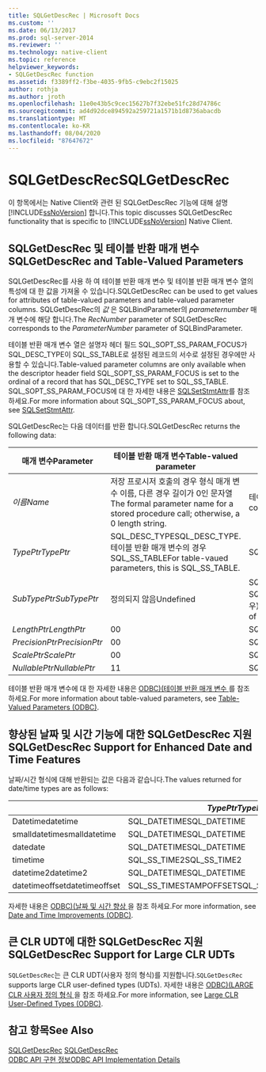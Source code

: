 ```yaml
---
title: SQLGetDescRec | Microsoft Docs
ms.custom: ''
ms.date: 06/13/2017
ms.prod: sql-server-2014
ms.reviewer: ''
ms.technology: native-client
ms.topic: reference
helpviewer_keywords:
- SQLGetDescRec function
ms.assetid: f3389ff2-f3be-4035-9fb5-c9ebc2f15025
author: rothja
ms.author: jroth
ms.openlocfilehash: 11e0e43b5c9cec15627b7f32ebe51fc28d74786c
ms.sourcegitcommit: ad4d92dce894592a259721a1571b1d8736abacdb
ms.translationtype: MT
ms.contentlocale: ko-KR
ms.lasthandoff: 08/04/2020
ms.locfileid: "87647672"
---
```

# <a name="sqlgetdescrec"></a><span data-ttu-id="3ea94-102">SQLGetDescRec</span><span class="sxs-lookup"><span data-stu-id="3ea94-102">SQLGetDescRec</span></span>
  <span data-ttu-id="3ea94-103">이 항목에서는 Native Client와 관련 된 SQLGetDescRec 기능에 대해 설명 [!INCLUDE[ssNoVersion](../../includes/ssnoversion-md.md)] 합니다.</span><span class="sxs-lookup"><span data-stu-id="3ea94-103">This topic discusses SQLGetDescRec functionality that is specific to [!INCLUDE[ssNoVersion](../../includes/ssnoversion-md.md)] Native Client.</span></span>  
  
## <a name="sqlgetdescrec-and-table-valued-parameters"></a><span data-ttu-id="3ea94-104">SQLGetDescRec 및 테이블 반환 매개 변수</span><span class="sxs-lookup"><span data-stu-id="3ea94-104">SQLGetDescRec and Table-Valued Parameters</span></span>  
 <span data-ttu-id="3ea94-105">SQLGetDescRec를 사용 하 여 테이블 반환 매개 변수 및 테이블 반환 매개 변수 열의 특성에 대 한 값을 가져올 수 있습니다.</span><span class="sxs-lookup"><span data-stu-id="3ea94-105">SQLGetDescRec can be used to get values for attributes of table-valued parameters and table-valued parameter columns.</span></span> <span data-ttu-id="3ea94-106">SQLGetDescRec의 *값* 은 SQLBindParameter의 *parameternumber* 매개 변수에 해당 합니다.</span><span class="sxs-lookup"><span data-stu-id="3ea94-106">The *RecNumber* parameter of SQLGetDescRec corresponds to the *ParameterNumber* parameter of SQLBindParameter.</span></span>  
  
 <span data-ttu-id="3ea94-107">테이블 반환 매개 변수 열은 설명자 헤더 필드 SQL_SOPT_SS_PARAM_FOCUS가 SQL_DESC_TYPE이 SQL_SS_TABLE로 설정된 레코드의 서수로 설정된 경우에만 사용할 수 있습니다.</span><span class="sxs-lookup"><span data-stu-id="3ea94-107">Table-valued parameter columns are only available when the descriptor header field SQL_SOPT_SS_PARAM_FOCUS is set to the ordinal of a record that has SQL_DESC_TYPE set to SQL_SS_TABLE.</span></span> <span data-ttu-id="3ea94-108">SQL_SOPT_SS_PARAM_FOCUS에 대 한 자세한 내용은 [SQLSetStmtAttr](sqlsetstmtattr.md)를 참조 하세요.</span><span class="sxs-lookup"><span data-stu-id="3ea94-108">For more information about SQL_SOPT_SS_PARAM_FOCUS about, see [SQLSetStmtAttr](sqlsetstmtattr.md).</span></span>  
  
 <span data-ttu-id="3ea94-109">SQLGetDescRec는 다음 데이터를 반환 합니다.</span><span class="sxs-lookup"><span data-stu-id="3ea94-109">SQLGetDescRec returns the following data:</span></span>  
  
|<span data-ttu-id="3ea94-110">매개 변수</span><span class="sxs-lookup"><span data-stu-id="3ea94-110">Parameter</span></span>|<span data-ttu-id="3ea94-111">테이블 반환 매개 변수</span><span class="sxs-lookup"><span data-stu-id="3ea94-111">Table-valued parameter</span></span>|<span data-ttu-id="3ea94-112">테이블 반환 매개 변수 열 및 기타 매개 변수</span><span class="sxs-lookup"><span data-stu-id="3ea94-112">Table-valued parameter columns and other parameters</span></span>|  
|---------------|-----------------------------|----------------------------------------------------------|  
|<span data-ttu-id="3ea94-113">*이름*</span><span class="sxs-lookup"><span data-stu-id="3ea94-113">*Name*</span></span>|<span data-ttu-id="3ea94-114">저장 프로시저 호출의 경우 형식 매개 변수 이름, 다른 경우 길이가 0인 문자열</span><span class="sxs-lookup"><span data-stu-id="3ea94-114">The formal parameter name for a stored procedure call; otherwise, a 0 length string.</span></span>|<span data-ttu-id="3ea94-115">테이블 반환 매개 변수 열 이름</span><span class="sxs-lookup"><span data-stu-id="3ea94-115">The table-valued parameter column name.</span></span>|  
|<span data-ttu-id="3ea94-116">*TypePtr*</span><span class="sxs-lookup"><span data-stu-id="3ea94-116">*TypePtr*</span></span>|<span data-ttu-id="3ea94-117">SQL_DESC_TYPE</span><span class="sxs-lookup"><span data-stu-id="3ea94-117">SQL_DESC_TYPE.</span></span> <span data-ttu-id="3ea94-118">테이블 반환 매개 변수의 경우 SQL_SS_TABLE</span><span class="sxs-lookup"><span data-stu-id="3ea94-118">For table-vaued parameters, this is SQL_SS_TABLE.</span></span>|<span data-ttu-id="3ea94-119">SQL_DESC_TYPE</span><span class="sxs-lookup"><span data-stu-id="3ea94-119">SQL_DESC_TYPE</span></span>|  
|<span data-ttu-id="3ea94-120">*SubTypePtr*</span><span class="sxs-lookup"><span data-stu-id="3ea94-120">*SubTypePtr*</span></span>|<span data-ttu-id="3ea94-121">정의되지 않음</span><span class="sxs-lookup"><span data-stu-id="3ea94-121">Undefined</span></span>|<span data-ttu-id="3ea94-122">SQL_DESC_DATETIME_INTERVAL_CODE(형식이 SQL_DATETIME 또는 SQL_INTERVAL인 레코드의 경우)</span><span class="sxs-lookup"><span data-stu-id="3ea94-122">SQL_DESC_DATETIME_INTERVAL_CODE (For records of type SQL_DATETIME or SQL_INTERVAL.)</span></span>|  
|<span data-ttu-id="3ea94-123">*LengthPtr*</span><span class="sxs-lookup"><span data-stu-id="3ea94-123">*LengthPtr*</span></span>|<span data-ttu-id="3ea94-124">0</span><span class="sxs-lookup"><span data-stu-id="3ea94-124">0</span></span>|<span data-ttu-id="3ea94-125">SQL_DESC_OCTET_LENGTH</span><span class="sxs-lookup"><span data-stu-id="3ea94-125">SQL_DESC_OCTET_LENGTH</span></span>|  
|<span data-ttu-id="3ea94-126">*PrecisionPtr*</span><span class="sxs-lookup"><span data-stu-id="3ea94-126">*PrecisionPtr*</span></span>|<span data-ttu-id="3ea94-127">0</span><span class="sxs-lookup"><span data-stu-id="3ea94-127">0</span></span>|<span data-ttu-id="3ea94-128">SQL_DESC_PRECISION</span><span class="sxs-lookup"><span data-stu-id="3ea94-128">SQL_DESC_PRECISION</span></span>|  
|<span data-ttu-id="3ea94-129">*ScalePtr*</span><span class="sxs-lookup"><span data-stu-id="3ea94-129">*ScalePtr*</span></span>|<span data-ttu-id="3ea94-130">0</span><span class="sxs-lookup"><span data-stu-id="3ea94-130">0</span></span>|<span data-ttu-id="3ea94-131">SQL_DESC_SCALE</span><span class="sxs-lookup"><span data-stu-id="3ea94-131">SQL_DESC_SCALE</span></span>|  
|<span data-ttu-id="3ea94-132">*NullablePtr*</span><span class="sxs-lookup"><span data-stu-id="3ea94-132">*NullablePtr*</span></span>|<span data-ttu-id="3ea94-133">1</span><span class="sxs-lookup"><span data-stu-id="3ea94-133">1</span></span>|<span data-ttu-id="3ea94-134">SQL_DESC_NULLABLE</span><span class="sxs-lookup"><span data-stu-id="3ea94-134">SQL_DESC_NULLABLE</span></span>|  
  
 <span data-ttu-id="3ea94-135">테이블 반환 매개 변수에 대 한 자세한 내용은 [ODBC&#41;&#40;테이블 반환 매개 변수 ](../native-client-odbc-table-valued-parameters/table-valued-parameters-odbc.md)를 참조 하세요.</span><span class="sxs-lookup"><span data-stu-id="3ea94-135">For more information about table-valued parameters, see [Table-Valued Parameters &#40;ODBC&#41;](../native-client-odbc-table-valued-parameters/table-valued-parameters-odbc.md).</span></span>  
  
## <a name="sqlgetdescrec-support-for-enhanced-date-and-time-features"></a><span data-ttu-id="3ea94-136">향상된 날짜 및 시간 기능에 대한 SQLGetDescRec 지원</span><span class="sxs-lookup"><span data-stu-id="3ea94-136">SQLGetDescRec Support for Enhanced Date and Time Features</span></span>  
 <span data-ttu-id="3ea94-137">날짜/시간 형식에 대해 반환되는 값은 다음과 같습니다.</span><span class="sxs-lookup"><span data-stu-id="3ea94-137">The values returned for date/time types are as follows:</span></span>  
  
||<span data-ttu-id="3ea94-138">*TypePtr*</span><span class="sxs-lookup"><span data-stu-id="3ea94-138">*TypePtr*</span></span>|<span data-ttu-id="3ea94-139">*SubTypePtr*</span><span class="sxs-lookup"><span data-stu-id="3ea94-139">*SubTypePtr*</span></span>|<span data-ttu-id="3ea94-140">*LengthPtr*</span><span class="sxs-lookup"><span data-stu-id="3ea94-140">*LengthPtr*</span></span>|<span data-ttu-id="3ea94-141">*PrecisionPtr*</span><span class="sxs-lookup"><span data-stu-id="3ea94-141">*PrecisionPtr*</span></span>|<span data-ttu-id="3ea94-142">*ScalePtr*</span><span class="sxs-lookup"><span data-stu-id="3ea94-142">*ScalePtr*</span></span>|  
|-|---------------|------------------|-----------------|--------------------|----------------|  
|<span data-ttu-id="3ea94-143">Datetime</span><span class="sxs-lookup"><span data-stu-id="3ea94-143">datetime</span></span>|<span data-ttu-id="3ea94-144">SQL_DATETIME</span><span class="sxs-lookup"><span data-stu-id="3ea94-144">SQL_DATETIME</span></span>|<span data-ttu-id="3ea94-145">SQL_CODE_TIMESTAMP</span><span class="sxs-lookup"><span data-stu-id="3ea94-145">SQL_CODE_TIMESTAMP</span></span>|<span data-ttu-id="3ea94-146">4</span><span class="sxs-lookup"><span data-stu-id="3ea94-146">4</span></span>|<span data-ttu-id="3ea94-147">3</span><span class="sxs-lookup"><span data-stu-id="3ea94-147">3</span></span>|<span data-ttu-id="3ea94-148">3</span><span class="sxs-lookup"><span data-stu-id="3ea94-148">3</span></span>|  
|<span data-ttu-id="3ea94-149">smalldatetime</span><span class="sxs-lookup"><span data-stu-id="3ea94-149">smalldatetime</span></span>|<span data-ttu-id="3ea94-150">SQL_DATETIME</span><span class="sxs-lookup"><span data-stu-id="3ea94-150">SQL_DATETIME</span></span>|<span data-ttu-id="3ea94-151">SQL_CODE_TIMESTAMP</span><span class="sxs-lookup"><span data-stu-id="3ea94-151">SQL_CODE_TIMESTAMP</span></span>|<span data-ttu-id="3ea94-152">8</span><span class="sxs-lookup"><span data-stu-id="3ea94-152">8</span></span>|<span data-ttu-id="3ea94-153">0</span><span class="sxs-lookup"><span data-stu-id="3ea94-153">0</span></span>|<span data-ttu-id="3ea94-154">0</span><span class="sxs-lookup"><span data-stu-id="3ea94-154">0</span></span>|  
|<span data-ttu-id="3ea94-155">date</span><span class="sxs-lookup"><span data-stu-id="3ea94-155">date</span></span>|<span data-ttu-id="3ea94-156">SQL_DATETIME</span><span class="sxs-lookup"><span data-stu-id="3ea94-156">SQL_DATETIME</span></span>|<span data-ttu-id="3ea94-157">SQL_CODE_DATE</span><span class="sxs-lookup"><span data-stu-id="3ea94-157">SQL_CODE_DATE</span></span>|<span data-ttu-id="3ea94-158">6</span><span class="sxs-lookup"><span data-stu-id="3ea94-158">6</span></span>|<span data-ttu-id="3ea94-159">0</span><span class="sxs-lookup"><span data-stu-id="3ea94-159">0</span></span>|<span data-ttu-id="3ea94-160">0</span><span class="sxs-lookup"><span data-stu-id="3ea94-160">0</span></span>|  
|<span data-ttu-id="3ea94-161">time</span><span class="sxs-lookup"><span data-stu-id="3ea94-161">time</span></span>|<span data-ttu-id="3ea94-162">SQL_SS_TIME2</span><span class="sxs-lookup"><span data-stu-id="3ea94-162">SQL_SS_TIME2</span></span>|<span data-ttu-id="3ea94-163">0</span><span class="sxs-lookup"><span data-stu-id="3ea94-163">0</span></span>|<span data-ttu-id="3ea94-164">10</span><span class="sxs-lookup"><span data-stu-id="3ea94-164">10</span></span>|<span data-ttu-id="3ea94-165">0..7</span><span class="sxs-lookup"><span data-stu-id="3ea94-165">0..7</span></span>|<span data-ttu-id="3ea94-166">0..7</span><span class="sxs-lookup"><span data-stu-id="3ea94-166">0..7</span></span>|  
|<span data-ttu-id="3ea94-167">datetime2</span><span class="sxs-lookup"><span data-stu-id="3ea94-167">datetime2</span></span>|<span data-ttu-id="3ea94-168">SQL_DATETIME</span><span class="sxs-lookup"><span data-stu-id="3ea94-168">SQL_DATETIME</span></span>|<span data-ttu-id="3ea94-169">SQL_CODE_TIMESTAMP</span><span class="sxs-lookup"><span data-stu-id="3ea94-169">SQL_CODE_TIMESTAMP</span></span>|<span data-ttu-id="3ea94-170">16</span><span class="sxs-lookup"><span data-stu-id="3ea94-170">16</span></span>|<span data-ttu-id="3ea94-171">0..7</span><span class="sxs-lookup"><span data-stu-id="3ea94-171">0..7</span></span>|<span data-ttu-id="3ea94-172">0..7</span><span class="sxs-lookup"><span data-stu-id="3ea94-172">0..7</span></span>|  
|<span data-ttu-id="3ea94-173">datetimeoffset</span><span class="sxs-lookup"><span data-stu-id="3ea94-173">datetimeoffset</span></span>|<span data-ttu-id="3ea94-174">SQL_SS_TIMESTAMPOFFSET</span><span class="sxs-lookup"><span data-stu-id="3ea94-174">SQL_SS_TIMESTAMPOFFSET</span></span>|<span data-ttu-id="3ea94-175">0</span><span class="sxs-lookup"><span data-stu-id="3ea94-175">0</span></span>|<span data-ttu-id="3ea94-176">20</span><span class="sxs-lookup"><span data-stu-id="3ea94-176">20</span></span>|<span data-ttu-id="3ea94-177">0..7</span><span class="sxs-lookup"><span data-stu-id="3ea94-177">0..7</span></span>|<span data-ttu-id="3ea94-178">0..7</span><span class="sxs-lookup"><span data-stu-id="3ea94-178">0..7</span></span>|  
  
 <span data-ttu-id="3ea94-179">자세한 내용은 [ODBC&#41;&#40;날짜 및 시간 향상 ](../native-client-odbc-date-time/date-and-time-improvements-odbc.md)을 참조 하세요.</span><span class="sxs-lookup"><span data-stu-id="3ea94-179">For more information, see [Date and Time Improvements &#40;ODBC&#41;](../native-client-odbc-date-time/date-and-time-improvements-odbc.md).</span></span>  
  
## <a name="sqlgetdescrec-support-for-large-clr-udts"></a><span data-ttu-id="3ea94-180">큰 CLR UDT에 대한 SQLGetDescRec 지원</span><span class="sxs-lookup"><span data-stu-id="3ea94-180">SQLGetDescRec Support for Large CLR UDTs</span></span>  
 <span data-ttu-id="3ea94-181">`SQLGetDescRec`는 큰 CLR UDT(사용자 정의 형식)를 지원합니다.</span><span class="sxs-lookup"><span data-stu-id="3ea94-181">`SQLGetDescRec` supports large CLR user-defined types (UDTs).</span></span> <span data-ttu-id="3ea94-182">자세한 내용은 [ODBC&#41;&#40;LARGE CLR 사용자 정의 형식 ](../native-client/odbc/large-clr-user-defined-types-odbc.md)을 참조 하세요.</span><span class="sxs-lookup"><span data-stu-id="3ea94-182">For more information, see [Large CLR User-Defined Types &#40;ODBC&#41;](../native-client/odbc/large-clr-user-defined-types-odbc.md).</span></span>  
  
## <a name="see-also"></a><span data-ttu-id="3ea94-183">참고 항목</span><span class="sxs-lookup"><span data-stu-id="3ea94-183">See Also</span></span>  
 <span data-ttu-id="3ea94-184">[SQLGetDescRec](https://go.microsoft.com/fwlink/?LinkId=80707) </span><span class="sxs-lookup"><span data-stu-id="3ea94-184">[SQLGetDescRec](https://go.microsoft.com/fwlink/?LinkId=80707) </span></span>  
 [<span data-ttu-id="3ea94-185">ODBC API 구현 정보</span><span class="sxs-lookup"><span data-stu-id="3ea94-185">ODBC API Implementation Details</span></span>](odbc-api-implementation-details.md)  
  
  
